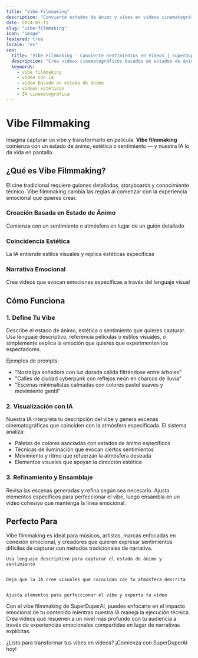 ```yaml
---
title: "Vibe Filmmaking"
description: "Convierte estados de ánimo y vibes en videos cinematográficos impresionantes con IA"
date: 2024-01-15
slug: "vibe-filmmaking"
icon: "image"
featured: true
locale: "es"
seo:
  title: "Vibe Filmmaking - Convierte Sentimientos en Videos | SuperDuperAI"
  description: "Crea videos cinematográficos basados en estados de ánimo, estética y sentimientos en lugar de guiones tradicionales"
  keywords:
    - vibe filmmaking
    - video con IA
    - video basado en estado de ánimo
    - videos estéticos
    - IA cinematográfica
---
```


# Vibe Filmmaking

Imagina capturar un vibe y transformarlo en película. **Vibe filmmaking** comienza con un estado de ánimo, estética o sentimiento — y nuestra IA lo da vida en pantalla.

## ¿Qué es Vibe Filmmaking?

El cine tradicional requiere guiones detallados, storyboards y conocimiento técnico. Vibe filmmaking cambia las reglas al comenzar con la experiencia emocional que quieres crear.

### Creación Basada en Estado de Ánimo

Comienza con un sentimiento o atmósfera en lugar de un guión detallado


  ### Coincidencia Estética

La IA entiende estilos visuales y replica estéticas específicas


  ### Narrativa Emocional

Crea videos que evocan emociones específicas a través del lenguaje visual




## Cómo Funciona

### 1. Define Tu Vibe

Describe el estado de ánimo, estética o sentimiento que quieres capturar. Usa lenguaje descriptivo, referencia películas o estilos visuales, o simplemente explica la emoción que quieres que experimenten los espectadores.

Ejemplos de prompts:

- "Nostalgia soñadora con luz dorada cálida filtrándose entre árboles"
- "Calles de ciudad cyberpunk con reflejos neón en charcos de lluvia"
- "Escenas minimalistas calmadas con colores pastel suaves y movimiento gentil"

### 2. Visualización con IA

Nuestra IA interpreta tu descripción del vibe y genera escenas cinematográficas que coinciden con la atmósfera especificada. El sistema analiza:

- Paletas de colores asociadas con estados de ánimo específicos
- Técnicas de iluminación que evocan ciertos sentimientos
- Movimiento y ritmo que refuerzan la atmósfera deseada
- Elementos visuales que apoyan la dirección estética

### 3. Refinamiento y Ensamblaje

Revisa las escenas generadas y refina según sea necesario. Ajusta elementos específicos para perfeccionar el vibe, luego ensambla en un video cohesivo que mantenga la línea emocional.

## Perfecto Para

Vibe filmmaking es ideal para músicos, artistas, marcas enfocadas en conexión emocional, y creadores que quieren expresar sentimientos difíciles de capturar con métodos tradicionales de narrativa.


  
    Usa lenguaje descriptivo para capturar el estado de ánimo y sentimiento
  
  
    Deja que la IA cree visuales que coincidan con tu atmósfera descrita
  
  
    Ajusta elementos para perfeccionar el vibe y exporta tu video
  


Con el vibe filmmaking de SuperDuperAI, puedes enfocarte en el impacto emocional de tu contenido mientras nuestra IA maneja la ejecución técnica. Crea videos que resuenen a un nivel más profundo con tu audiencia a través de experiencias emocionales compartidas en lugar de narrativas explícitas.


  ¿Listo para transformar tus vibes en videos? ¡Comienza con SuperDuperAI hoy!

